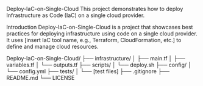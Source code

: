 Deploy-IaC-on-Single-Cloud
This project demonstrates how to deploy Infrastructure as Code (IaC) on a single cloud provider.

Introduction
Deploy-IaC-on-Single-Cloud is a project that showcases best practices for deploying infrastructure using code on a single cloud provider. It uses [insert IaC tool name, e.g., Terraform, CloudFormation, etc.] to define and manage cloud resources.

Deploy-IaC-on-Single-Cloud/
├── infrastructure/
│   ├── main.tf
│   ├── variables.tf
│   └── outputs.tf
├── scripts/
│   └── deploy.sh
├── config/
│   └── config.yml
├── tests/
│   └── [test files]
├── .gitignore
├── README.md
└── LICENSE
